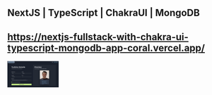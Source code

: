 ## NextJS | TypeScript | ChakraUI | MongoDB  

## https://nextjs-fullstack-with-chakra-ui-typescript-mongodb-app-coral.vercel.app/


<img src="fotos/add_turbine.png" height="60" title="CSS">
